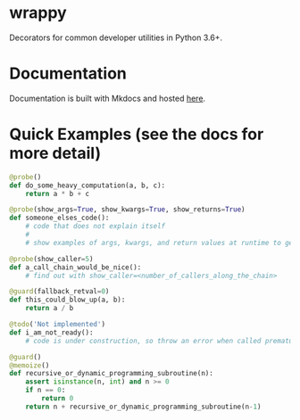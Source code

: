 # wrappy
Decorators for common developer utilities in Python 3.6+.

# Documentation
Documentation is built with Mkdocs and hosted [here](https://erniethornhill.github.io/wrappy/).

# Quick Examples (see the docs for more detail)
```Python
@probe()
def do_some_heavy_computation(a, b, c):
    return a * b + c

@probe(show_args=True, show_kwargs=True, show_returns=True)
def someone_elses_code():
    # code that does not explain itself
    #
    # show examples of args, kwargs, and return values at runtime to get some clue

@probe(show_caller=5)
def a_call_chain_would_be_nice():
    # find out with show_caller=<number_of_callers_along_the_chain>

@guard(fallback_retval=0)
def this_could_blow_up(a, b):
    return a / b

@todo('Not implemented')
def i_am_not_ready():
    # code is under construction, so throw an error when called prematurely

@guard()
@memoize()
def recursive_or_dynamic_programming_subroutine(n):
    assert isinstance(n, int) and n >= 0
    if n == 0:
        return 0
    return n + recursive_or_dynamic_programming_subroutine(n-1)
```
